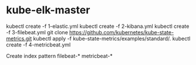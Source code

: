 # kube-elk-master

kubectl create -f 1-elastic.yml
kubectl create -f 2-kibana.yml
kubectl create -f 3-filebeat.yml
git clone https://github.com/kubernetes/kube-state-metrics.git 
kubectl apply -f kube-state-metrics/examples/standard/.
kubectl create -f 4-metricbeat.yml

Create index pattern filebeat-* metricbeat-*
